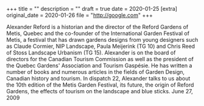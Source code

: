 +++
title = ""
description = ""
draft = true
date = 2020-01-25
[extra]
original_date = 2020-01-26
file = "http://google.com"
+++

Alexander Reford is a historian and the director of the Reford Gardens of Metis, Quebec and the co-founder of the International Garden Festival of Metis, a festival that has drawn gardens designs from young designers such as Claude Cormier, NIP Landscape, Paula Meijerink (TG 10) and Chris Reed of Stoss Landscape Urbanism (TG 15). Alexander is on the board of directors for the Canadian Tourism Commission as well as the president of the Quebec Gardens' Association and Tourism Gaspésie. He has written a number of books and numerous articles in the fields of Garden Design, Canadian history and tourism. In dispatch 22, Alexander talks to us about the 10th edition of the Metis Garden Festival, its future, the origin of Reford Gardens, the effects of tourism on the landscape and blue sticks. June 27, 2009

